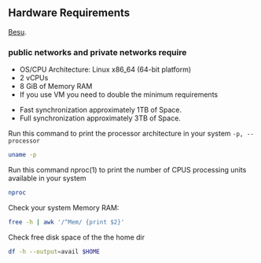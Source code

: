 
## Hardware Requirements 

[Besu](https://besu.hyperledger.org/en/stable/HowTo/Get-Started/System-Requirements/System-Requirements-Public/#system-requirements-for-public-networks).
### public networks and private networks require

* OS/CPU Architecture: Linux x86_64 (64-bit platform)
* 2 vCPUs
* 8 GiB of Memory RAM
* If you use VM you need to double the minimum requirements

- Fast synchronization approximately 1TB of Space. 
- Full synchronization approximately 3TB of Space.


Run this command to print the processor architecture in your system ```-p, --processor```

```sh
uname -p
```

Run this command nproc(1) to print the number of CPUS processing units available in your system

```sh
nproc
```

Check your system Memory RAM:

```sh
free -h | awk '/^Mem/ {print $2}'
```

Check free disk space of the the home dir

```sh
df -h --output=avail $HOME
```


